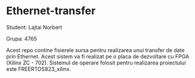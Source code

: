 # Ethernet-transfer

Student: Lajtai Norbert

Grupa: 4765

Acest repo contine fisierele sursa pentru realizarea unui transfer de date prin Ethernet. Acest sistem va fi realizat pe o placa de dezvoltare cu FPGA (Xilinx ZC - 702). Sistemul de operare folosit pentru realizarea proiectului este FREERTOS823_xilinx.
